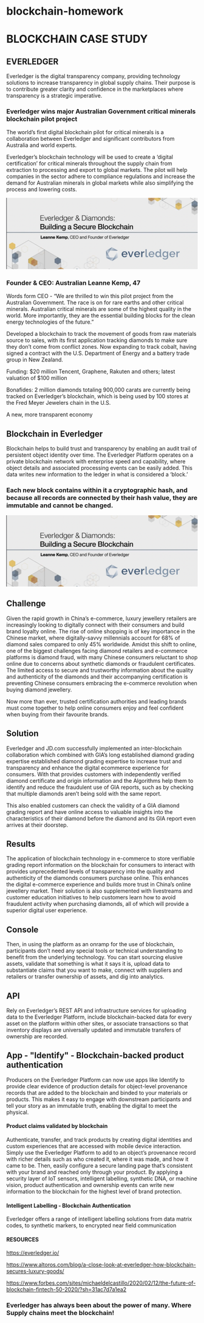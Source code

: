 # blockchain-homework

# BLOCKCHAIN CASE STUDY 

## EVERLEDGER 
Everledger is the digital transparency company, providing technology solutions to increase transparency in global supply chains. Their purpose is to contribute greater clarity and confidence in the marketplaces where transparency is a strategic imperative.

### Everledger wins major Australian Government critical minerals blockchain pilot project
The world’s first digital blockchain pilot for critical minerals is a collaboration between Everledger and significant contributors from Australia and world experts.

Everledger’s blockchain technology will be used to create a ‘digital certification’ for critical minerals throughout the supply chain from extraction to processing and export to global markets. The pilot will help companies in the sector adhere to compliance regulations and increase the demand for Australian minerals in global markets while also simplifying the process and lowering costs.


<kbd>![Everledger Diamonds](images/Everledger-Diamonds.png)

### Founder & CEO: Australian Leanne Kemp, 47
Words form CEO - “We are thrilled to win this pilot project from the Australian Government. The race is on for rare earths and other critical minerals. Australian critical minerals are some of the highest quality in the world. More importantly, they are the essential building blocks for the clean energy technologies of the future.”

Developed a blockchain to track the movement of goods from raw materials source to sales, with its first application tracking diamonds to make sure they don’t come from conflict zones. Now expanding to track cobalt, having signed a contract with the U.S. Department of Energy and a battery trade group in New Zealand.

Funding: $20 million  Tencent, Graphene, Rakuten and others; latest valuation of $100 million

Bonafides: 2 million diamonds totaling 900,000 carats are currently being tracked on Everledger’s blockchain, which is being used by 100 stores at the Fred Meyer Jewelers chain in the U.S.

A new, more transparent economy

## Blockchain in Everledger 
Blockchain helps to build trust and transparency by enabling an audit trail of persistent object identity over time. The Everledger Platform operates on a private blockchain network with enterprise speed and capability, where object details and associated processing events can be easily added. This data writes new information to the ledger in what is considered a ‘block.’ 
### Each new block contains within it a cryptographic hash, and because all records are connected by their hash value, they are immutable and cannot be changed.


<kbd>![Everledger Diamonds](images/Everledger-Diamonds.png)

## Challenge
Given the rapid growth in China’s e-commerce, luxury jewellery retailers are increasingly looking to digitally connect with their consumers and build brand loyalty online. The rise of online shopping is of key importance in the Chinese market, where digitally-savvy millennials account for 68% of diamond sales compared to only 45% worldwide.
Amidst this shift to online, one of the biggest challenges facing diamond retailers and e-commerce platforms is diamond fraud, with many Chinese consumers reluctant to shop online due to concerns about synthetic diamonds or fraudulent certificates. The limited access to secure and trustworthy information about the quality and authenticity of the diamonds and their accompanying certification is preventing Chinese consumers embracing the e-commerce revolution when buying diamond jewellery.

Now more than ever, trusted certification authorities and leading brands must come together to help online consumers enjoy and feel confident when buying from their favourite brands. 

## Solution
Everledger and JD.com successfully implemented an inter-blockchain collaboration which combined with GIA’s long established diamond grading expertise established diamond grading expertise to increase trust and transparency and enhance the digital ecommerce experience for consumers. With that provides customers with independently verified diamond certificate and origin information and the Algorithms help them to identify and reduce the fraudulent use of GIA reports, such as by checking that multiple diamonds aren’t being sold with the same report.

This also enabled customers can check the validity of a GIA diamond grading report and have online access to valuable insights into the characteristics of their diamond before the diamond and its GIA report even arrives at their doorstep.

## Results
The application of blockchain technology in e-commerce to store verifiable grading report information on the blockchain for consumers to interact with provides unprecedented levels of transparency into the quality and authenticity of the diamonds consumers purchase online. This enhances the digital e-commerce experience and builds more trust in China’s online jewellery market.
Their solution is also supplemented with livestreams and customer education initiatives to help customers learn how to avoid fraudulent activity when purchasing diamonds, all of which will provide a superior digital user experience.

## Console
Then, in using the platform as an onramp for the use of blockchain, participants don’t need any special tools or technical understanding to benefit from the underlying technology. You can start sourcing elusive assets, validate that something is what it says it is, upload data to substantiate claims that you want to make, connect with suppliers and retailers or transfer ownership of assets, and dig into analytics.

## API
Rely on Everledger’s REST API and infrastructure services for uploading data to the Everledger Platform, include blockchain-backed data for every asset on the platform within other sites, or associate transactions so that inventory displays are universally updated and immutable transfers of ownership are recorded. 

## App - "Identify" - Blockchain-backed product authentication
Producers on the Everledger Platform can now use apps like Identify to provide clear evidence of production details for object-level provenance records that are added to the blockchain and binded to your materials or products. This makes it easy to engage with downstream participants and tell your story as an immutable truth, enabling the digital to meet the physical.

#### Product claims validated by blockchain
Authenticate, transfer, and track products by creating digital identities and custom experiences that are accessed with mobile device interaction. Simply use the Everledger Platform to add to an object’s provenance record with richer details such as who created it, where it was made, and how it came to be. Then, easily configure a secure landing page that’s consistent with your brand and reached only through your product.
By applying a security layer of IoT sensors, intelligent labelling, synthetic DNA, or machine vision, product authentication and ownership events can write new information to the blockchain for the highest level of brand protection.

#### Intelligent Labelling ​- Blockchain Authentication 
Everledger offers a range of intelligent labelling solutions from data matrix codes, to synthetic markers, to encrypted near field communication


#### RESOURCES
https://everledger.io/

https://www.altoros.com/blog/a-close-look-at-everledger-how-blockchain-secures-luxury-goods/

https://www.forbes.com/sites/michaeldelcastillo/2020/02/12/the-future-of-blockchain-fintech-50-2020/?sh=31ac7d7a1ea2

### Everledger has always been about the power of many. Where Supply chains meet the blockchain!